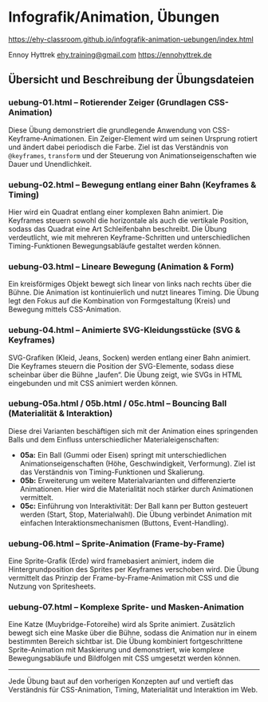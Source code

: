# Infografik/Animation, Übungen

https://ehy-classroom.github.io/infografik-animation-uebungen/index.html

Ennoy Hyttrek 
ehy.training@gmail.com
https://ennohyttrek.de


## Übersicht und Beschreibung der Übungsdateien

### uebung-01.html – Rotierender Zeiger (Grundlagen CSS-Animation)
Diese Übung demonstriert die grundlegende Anwendung von CSS-Keyframe-Animationen. Ein Zeiger-Element wird um seinen Ursprung rotiert und ändert dabei periodisch die Farbe. Ziel ist das Verständnis von `@keyframes`, `transform` und der Steuerung von Animationseigenschaften wie Dauer und Unendlichkeit.

### uebung-02.html – Bewegung entlang einer Bahn (Keyframes & Timing)
Hier wird ein Quadrat entlang einer komplexen Bahn animiert. Die Keyframes steuern sowohl die horizontale als auch die vertikale Position, sodass das Quadrat eine Art Schleifenbahn beschreibt. Die Übung verdeutlicht, wie mit mehreren Keyframe-Schritten und unterschiedlichen Timing-Funktionen Bewegungsabläufe gestaltet werden können.

### uebung-03.html – Lineare Bewegung (Animation & Form)
Ein kreisförmiges Objekt bewegt sich linear von links nach rechts über die Bühne. Die Animation ist kontinuierlich und nutzt lineares Timing. Die Übung legt den Fokus auf die Kombination von Formgestaltung (Kreis) und Bewegung mittels CSS-Animation.

### uebung-04.html – Animierte SVG-Kleidungsstücke (SVG & Keyframes)
SVG-Grafiken (Kleid, Jeans, Socken) werden entlang einer Bahn animiert. Die Keyframes steuern die Position der SVG-Elemente, sodass diese scheinbar über die Bühne „laufen“. Die Übung zeigt, wie SVGs in HTML eingebunden und mit CSS animiert werden können.

### uebung-05a.html / 05b.html / 05c.html – Bouncing Ball (Materialität & Interaktion)
Diese drei Varianten beschäftigen sich mit der Animation eines springenden Balls und dem Einfluss unterschiedlicher Materialeigenschaften:
- **05a:** Ein Ball (Gummi oder Eisen) springt mit unterschiedlichen Animationseigenschaften (Höhe, Geschwindigkeit, Verformung). Ziel ist das Verständnis von Timing-Funktionen und Skalierung.
- **05b:** Erweiterung um weitere Materialvarianten und differenzierte Animationen. Hier wird die Materialität noch stärker durch Animationen vermittelt.
- **05c:** Einführung von Interaktivität: Der Ball kann per Button gesteuert werden (Start, Stop, Materialwahl). Die Übung verbindet Animation mit einfachen Interaktionsmechanismen (Buttons, Event-Handling).

### uebung-06.html – Sprite-Animation (Frame-by-Frame)
Eine Sprite-Grafik (Erde) wird framebasiert animiert, indem die Hintergrundposition des Sprites per Keyframes verschoben wird. Die Übung vermittelt das Prinzip der Frame-by-Frame-Animation mit CSS und die Nutzung von Spritesheets.

### uebung-07.html – Komplexe Sprite- und Masken-Animation
Eine Katze (Muybridge-Fotoreihe) wird als Sprite animiert. Zusätzlich bewegt sich eine Maske über die Bühne, sodass die Animation nur in einem bestimmten Bereich sichtbar ist. Die Übung kombiniert fortgeschrittene Sprite-Animation mit Maskierung und demonstriert, wie komplexe Bewegungsabläufe und Bildfolgen mit CSS umgesetzt werden können.

---

Jede Übung baut auf den vorherigen Konzepten auf und vertieft das Verständnis für CSS-Animation, Timing, Materialität und Interaktion im Web.

